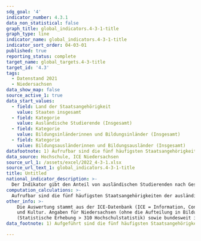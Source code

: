 ```yaml
---
sdg_goal: '4'
indicator_number: 4.3.1
data_non_statistical: false
graph_title: global_indicators.4-3-1-title
graph_type: line
indicator_name: global_indicators.4-3-1-title
indicator_sort_order: 04-03-01
published: true
reporting_status: complete
target_name: global_targets.4-3-title
target_id: '4.3'
tags:
  - Datenstand 2021
  - Niedersachsen
data_show_map: false
source_active_1: true
data_start_values:
  - field: Land der Staatsangehörigkeit
    value: Staaten insgesamt
  - field: Kategorie
    value: Ausländische Studierende (Insgesamt)
  - field: Kategorie
    value: Bildungsinländerinnen und Bildungsinländer (Insgesamt)
  - field: Kategorie
    value: Bildungsausländerinnen und Bildungsausländer (Insgesamt)
datafootnote: 1) Aufrufbar sind die fünf häufigsten Staatsangehörigkeiten der ausländischen Studierenden im  Wintersemester des Berichtsjahres in Niedersachsen.
data_source: Hochschule, ICE Niedersachsen
source_url_1: /assets/excel/2022_4-3-1.xlsx
source_url_text_1: global_indicators.4-3-1-title
title: Untitled
national_indicator_description: >-
  Der Indikator gibt den Anteil von ausländischen Studierenden nach Geschlecht und Staatsangehörigkeit wieder. Darüber hinaus unterscheidet er zwischen Bildungsinländerinnen und Bildungsinländern einerseits und Bildungsausländerinnen und Bildungsausländern andererseits. Unter Bildungsinländerinnen und Bildungsinländer fallen alle in Niedersachsen Studierenden mit ausländischer Staatsangehörigkeit, die in Deutschland oder an einer deutschen Auslandschule die Hochschulzugangsberechtigung erhalten haben. Bildungsausländerinnen und Bildungsausländer sind Studierende mit ausländischer Staatsangehörigkeit, die im Ausland die Hochschulzugangsberechtigung erlangt haben. Studierende sind in einem Fachstudium ordentlich immatrikulierte (eingeschriebene) Personen, die einen berufsqualifizierenden Hochschulabschluss anstreben (ohne Beurlaubte, Studienkollegiate und Gasthörerinnen und Gasthörer).
computation_calculations: >-
  Aufrufbar sind die fünf häufigsten Staatsangehörigkeiten der ausländischen Studierenden im Wintersemester des Berichtsjahres in Niedersachsen.
other_info: >-
    Die Auswertung stammt aus der ICE-Datenbank (ICE = Information, Controlling, Entscheidung) des Niedersächsischen Ministeriums für Wissenschaft
    und Kultur. Angaben für Niedersachsen (ohne die Aufteilung in Bildungsinländer und -ausländer) sind verfügbar in der <a href="https://www1.nls.niedersachsen.de/statistik/default.asp" target="_blank">LSN-Online Datenbank</a>
    (Statistische Erhebung > 310 Hochschulstatistik) sowie bundesweit in der <a href="https://www-genesis.destatis.de/" target="_blank">GENESIS-Online Datenbank</a>.
data_footnote: 1) Aufgeführt sind die fünf häufigsten Staatsangehörigkeiten der ausländischen Studierenden im jeweiligen Wintersemester in Niedersachsen.

---
```

